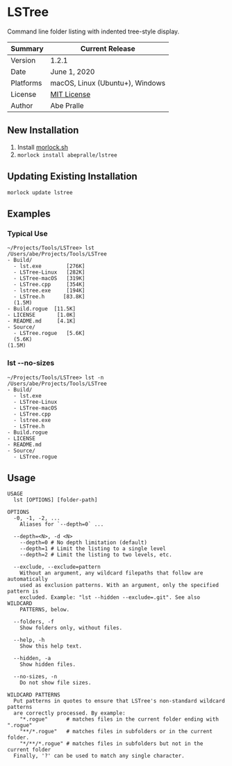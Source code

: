 # LSTree
Command line folder listing with indented tree-style display.

Summary   | Current Release
----------|-----------------------
Version   | 1.2.1
Date      | June 1, 2020
Platforms | macOS, Linux (Ubuntu+), Windows
License   | [MIT License](LICENSE)
Author    | Abe Pralle

## New Installation

1. Install [morlock.sh](https://morlock.sh)
2. `morlock install abepralle/lstree`

## Updating Existing Installation
`morlock update lstree`

## Examples

### Typical Use

    ~/Projects/Tools/LSTree> lst
    /Users/abe/Projects/Tools/LSTree
    - Build/
      - lst.exe        [276K]
      - LSTree-Linux   [282K]
      - LSTree-macOS   [319K]
      - LSTree.cpp     [354K]
      - lstree.exe     [194K]
      - LSTree.h      [83.8K]
      (1.5M)
    - Build.rogue  [11.5K]
    - LICENSE       [1.0K]
    - README.md     [4.1K]
    - Source/
      - LSTree.rogue   [5.6K]
      (5.6K)
    (1.5M)

### lst --no-sizes

    ~/Projects/Tools/LSTree> lst -n
    /Users/abe/Projects/Tools/LSTree
    - Build/
      - lst.exe
      - LSTree-Linux
      - LSTree-macOS
      - LSTree.cpp
      - lstree.exe
      - LSTree.h
    - Build.rogue
    - LICENSE
    - README.md
    - Source/
      - LSTree.rogue

## Usage

    USAGE
      lst [OPTIONS] [folder-path]

    OPTIONS
      -0, -1, -2, ...
        Aliases for `--depth=0` ...

      --depth=<N>, -d <N>
        --depth=0 # No depth limitation (default)
        --depth=1 # Limit the listing to a single level
        --depth=2 # Limit the listing to two levels, etc.

      --exclude, --exclude=pattern
        Without an argument, any wildcard filepaths that follow are automatically
        used as exclusion patterns. With an argument, only the specified pattern is
        excluded. Example: "lst --hidden --exclude=.git". See also WILDCARD
        PATTERNS, below.

      --folders, -f
        Show folders only, without files.

      --help, -h
        Show this help text.

      --hidden, -a
        Show hidden files.

      --no-sizes, -n
        Do not show file sizes.

    WILDCARD PATTERNS
      Put patterns in quotes to ensure that LSTree's non-standard wildcard patterns
      are correctly processed. By example:
        "*.rogue"      # matches files in the current folder ending with ".rogue"
        "**/*.rogue"   # matches files in subfolders or in the current folder.
        "*/**/*.rogue" # matches files in subfolders but not in the current folder
      Finally, '?' can be used to match any single character.
